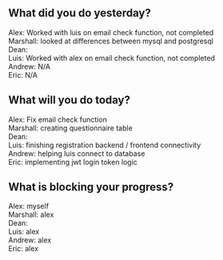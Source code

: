 ## What did you do yesterday?
Alex: Worked with luis on email check function, not completed<br>
Marshall: looked at differences between mysql and postgresql <br>
Dean: <br>
Luis: Worked with alex on email check function, not completed<br>
Andrew: N/A<br>
Eric: N/A<br>
## What will you do today?
Alex: Fix email check function<br>
Marshall: creating questionnaire table<br>
Dean: <br>
Luis: finishing registration backend / frontend connectivity<br>
Andrew: helping luis connect to database<br>
Eric: implementing jwt login token logic<br>
## What is blocking your progress?
Alex: myself<br>
Marshall: alex<br>
Dean: <br>
Luis: alex<br>
Andrew: alex<br>
Eric: alex<br>